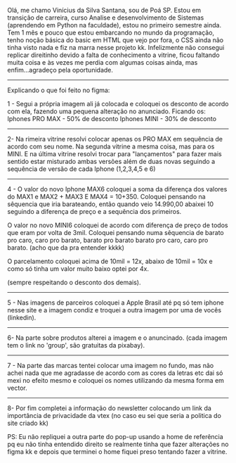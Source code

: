 Olá, me chamo Vinícius da Silva Santana, sou de Poá SP.
Estou em transição de carreira, curso Analise e desenvolvimento de Sistemas (aprendendo em Python na faculdade), estou no primeiro semestre ainda. Tem 1 mês e pouco que estou embarcando no mundo da programação, tenho noção básica do basic em HTML que vejo por fora, o CSS ainda não tinha visto nada e fiz na marra nesse projeto kk. Infelizmente não consegui replicar direitinho devido a falta de conhecimento a vitrine, ficou faltando muita coisa e às vezes me perdia com algumas coisas ainda, mas enfim...agradeço pela oportunidade.
___________________________________________________

Explicando o que foi feito no figma:

1 - Segui a própria imagem ali já colocada e coloquei os desconto de acordo com ela, fazendo uma pequena alteração no anunciado.
Ficando os:
Iphones PRO MAX - 50% de desconto
Iphones MINI - 30% de desconto
___________________________________________________

2- Na rimeira vitrine resolvi colocar apenas os PRO MAX em sequência de acordo com seu nome.
Na segunda vitrine a mesma coisa, mas para os MINI.
E na última vitrine resolvi trocar para "lançamentos" para fazer mais sentido estar misturado ambas versões além de duas novas seguindo a sequência de versão de cada Iphone (1,2,3,4,5 e 6)

____________________________________________________

4 - O valor do novo Iphone MAX6 coloquei a soma da diferença dos valores do MAX1 e MAX2 + MAX3 E MAX4 = 10+350. Coloquei pensando na sêquencia que iria barateando, então quando veio 14.990,00 abaixei 10 seguindo a diferença de preço e a sequência dos primeiros.

O valor no novo MINI6 coloquei de acordo com diferença de preço de todos que eram por volta de 3mil. Coloquei pensando numa sêquencia de barato pro caro, caro pro barato, barato pro barato 
barato pro caro, caro pro barato. (acho que da pra entender kkkk)

O parcelamento coloquei acima de 10mil = 12x, abaixo de 10mil = 10x e como só tinha um valor muito baixo optei por 4x.

(sempre respeitando o desconto dos demais).
______________________________________________________

5 - Nas imagens de parceiros coloquei a Apple Brasil até pq só tem iphone nesse site e a imagem condiz e troquei a outra imagem por uma de vocês (linkedin).
______________________________________________________

6- Na parte sobre produtos alterei a imagem e o anuncinado. (cada imagem tem o link no 'group', são gratuitas da pixabay).

______________________________________________________

7 - Na parte das marcas tentei colocar uma imagem no fundo, mas não achei nada que me agradasse de acordo com as cores da letras etc dai só mexi no efeito mesmo e coloquei os nomes utilizando da mesma forma em vector.

______________________________________________________

8- Por fim completei a informação do newsletter colocando um link da importância de privacidade da vtex (no caso eu sei que seria a politica do site criado kk)


PS: Eu não repliquei a outra parte do pop-up usando a home de referência pq eu não tinha entendido direito se realmente tinha que fazer alterações no figma kk e depois que terminei o home fiquei preso tentando fazer a vitrine.